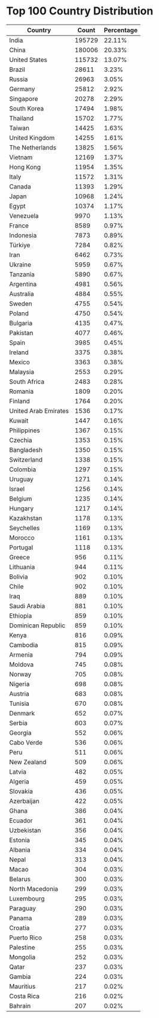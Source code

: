 # Top 100 Country Distribution
| Country | Count | Percentage |
|----|----|----|
| India | 195729 | 22.11% |
| China | 180006 | 20.33% |
| United States | 115732 | 13.07% |
| Brazil | 28611 | 3.23% |
| Russia | 26963 | 3.05% |
| Germany | 25812 | 2.92% |
| Singapore | 20278 | 2.29% |
| South Korea | 17494 | 1.98% |
| Thailand | 15702 | 1.77% |
| Taiwan | 14425 | 1.63% |
| United Kingdom | 14255 | 1.61% |
| The Netherlands | 13825 | 1.56% |
| Vietnam | 12169 | 1.37% |
| Hong Kong | 11954 | 1.35% |
| Italy | 11572 | 1.31% |
| Canada | 11393 | 1.29% |
| Japan | 10968 | 1.24% |
| Egypt | 10374 | 1.17% |
| Venezuela | 9970 | 1.13% |
| France | 8589 | 0.97% |
| Indonesia | 7873 | 0.89% |
| Türkiye | 7284 | 0.82% |
| Iran | 6462 | 0.73% |
| Ukraine | 5959 | 0.67% |
| Tanzania | 5890 | 0.67% |
| Argentina | 4981 | 0.56% |
| Australia | 4884 | 0.55% |
| Sweden | 4755 | 0.54% |
| Poland | 4750 | 0.54% |
| Bulgaria | 4135 | 0.47% |
| Pakistan | 4077 | 0.46% |
| Spain | 3985 | 0.45% |
| Ireland | 3375 | 0.38% |
| Mexico | 3363 | 0.38% |
| Malaysia | 2553 | 0.29% |
| South Africa | 2483 | 0.28% |
| Romania | 1809 | 0.20% |
| Finland | 1764 | 0.20% |
| United Arab Emirates | 1536 | 0.17% |
| Kuwait | 1447 | 0.16% |
| Philippines | 1367 | 0.15% |
| Czechia | 1353 | 0.15% |
| Bangladesh | 1350 | 0.15% |
| Switzerland | 1338 | 0.15% |
| Colombia | 1297 | 0.15% |
| Uruguay | 1271 | 0.14% |
| Israel | 1256 | 0.14% |
| Belgium | 1235 | 0.14% |
| Hungary | 1217 | 0.14% |
| Kazakhstan | 1178 | 0.13% |
| Seychelles | 1169 | 0.13% |
| Morocco | 1161 | 0.13% |
| Portugal | 1118 | 0.13% |
| Greece | 956 | 0.11% |
| Lithuania | 944 | 0.11% |
| Bolivia | 902 | 0.10% |
| Chile | 902 | 0.10% |
| Iraq | 889 | 0.10% |
| Saudi Arabia | 881 | 0.10% |
| Ethiopia | 859 | 0.10% |
| Dominican Republic | 859 | 0.10% |
| Kenya | 816 | 0.09% |
| Cambodia | 815 | 0.09% |
| Armenia | 794 | 0.09% |
| Moldova | 745 | 0.08% |
| Norway | 705 | 0.08% |
| Nigeria | 698 | 0.08% |
| Austria | 683 | 0.08% |
| Tunisia | 670 | 0.08% |
| Denmark | 652 | 0.07% |
| Serbia | 603 | 0.07% |
| Georgia | 552 | 0.06% |
| Cabo Verde | 536 | 0.06% |
| Peru | 511 | 0.06% |
| New Zealand | 509 | 0.06% |
| Latvia | 482 | 0.05% |
| Algeria | 459 | 0.05% |
| Slovakia | 436 | 0.05% |
| Azerbaijan | 422 | 0.05% |
| Ghana | 386 | 0.04% |
| Ecuador | 361 | 0.04% |
| Uzbekistan | 356 | 0.04% |
| Estonia | 345 | 0.04% |
| Albania | 334 | 0.04% |
| Nepal | 313 | 0.04% |
| Macao | 304 | 0.03% |
| Belarus | 300 | 0.03% |
| North Macedonia | 299 | 0.03% |
| Luxembourg | 295 | 0.03% |
| Paraguay | 290 | 0.03% |
| Panama | 289 | 0.03% |
| Croatia | 277 | 0.03% |
| Puerto Rico | 258 | 0.03% |
| Palestine | 255 | 0.03% |
| Mongolia | 252 | 0.03% |
| Qatar | 237 | 0.03% |
| Gambia | 224 | 0.03% |
| Mauritius | 217 | 0.02% |
| Costa Rica | 216 | 0.02% |
| Bahrain | 207 | 0.02% |
